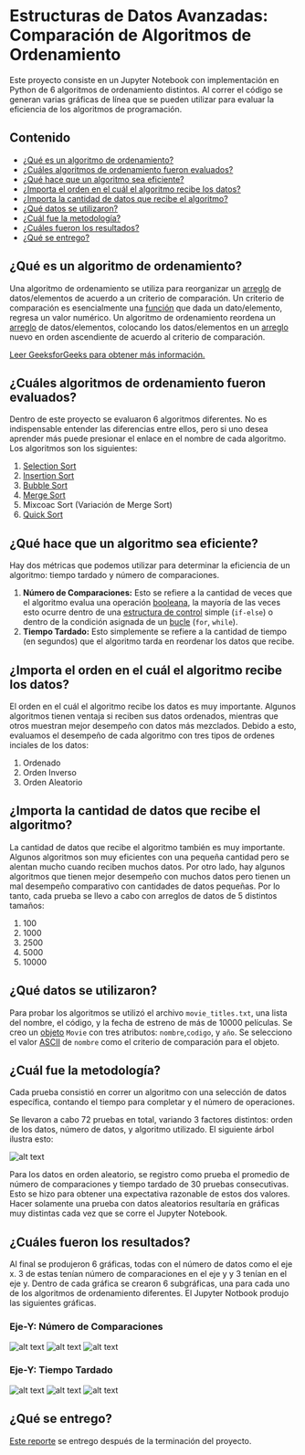 # Estructuras de Datos Avanzadas: Comparación de Algoritmos de Ordenamiento

Este proyecto consiste en un Jupyter Notebook con implementación en Python de 6 algoritmos de ordenamiento distintos. Al correr el código se generan varias gráficas de línea que se pueden utilizar para evaluar la eficiencia de los algoritmos de programación.

## Contenido
* [¿Qué es un algoritmo de ordenamiento?](#1)
* [¿Cuáles algoritmos de ordenamiento fueron evaluados?](#2)
* [¿Qué hace que un algoritmo sea eficiente?](#3)
* [¿Importa el orden en el cuál el algoritmo recibe los datos?](#4)
* [¿Importa la cantidad de datos que recibe el algoritmo?](#5)
* [¿Qué datos se utilizaron?](#6)
* [¿Cuál fue la metodología?](#7)
* [¿Cuáles fueron los resultados?](#8)
* [¿Qué se entrego?](#9)

## ¿Qué es un algoritmo de ordenamiento? <a name="1"></a>

Una algoritmo de ordenamiento se utiliza para reorganizar un [arreglo](https://es.wikipedia.org/wiki/Vector_(inform%C3%A1tica)) de datos/elementos de acuerdo a un criterio de comparación. Un criterio de comparación es esencialmente una [función](https://es.wikipedia.org/wiki/Funci%C3%B3n_matem%C3%A1tica#:~:text=La%20definici%C3%B3n%20general%20de%20funci%C3%B3n,un%20%C3%BAnico%20elemento%20de%20B.) que dada un dato/elemento, regresa un valor numérico. Un algoritmo de ordenamiento reordena un [arreglo](https://es.wikipedia.org/wiki/Vector_(inform%C3%A1tica)) de datos/elementos, colocando los datos/elementos en un [arreglo](https://es.wikipedia.org/wiki/Vector_(inform%C3%A1tica)) nuevo en orden ascendiente de acuerdo al criterio de comparación.

[Leer GeeksforGeeks para obtener más información.](https://www.geeksforgeeks.org/sorting-algorithms/)

## ¿Cuáles algoritmos de ordenamiento fueron evaluados? <a name="2"></a>

Dentro de este proyecto se evaluaron 6 algoritmos diferentes. No es indispensable entender las diferencias entre ellos, pero si uno desea aprender más puede presionar el enlace en el nombre de cada algoritmo. Los algoritmos son los siguientes:

1. [Selection Sort](https://www.geeksforgeeks.org/selection-sort/)
2. [Insertion Sort](https://www.geeksforgeeks.org/insertion-sort/)
3. [Bubble Sort](https://www.geeksforgeeks.org/bubble-sort/)
4. [Merge Sort](https://www.geeksforgeeks.org/merge-sort/)
5. Mixcoac Sort (Variación de Merge Sort)
6. [Quick Sort](https://www.geeksforgeeks.org/quick-sort/)

## ¿Qué hace que un algoritmo sea eficiente? <a name="3"></a>

Hay dos métricas que podemos utilizar para determinar la eficiencia de un algoritmo: tiempo tardado y número de comparaciones.
1. **Número de Comparaciones:** Esto se refiere a la cantidad de veces que el algoritmo evalua una operación [booleana](https://es.wikipedia.org/wiki/Funci%C3%B3n_booleana), la mayoría de las veces esto ocurre dentro de una [estructura de control](https://es.wikipedia.org/wiki/Estructuras_de_control) simple (`if-else`) o dentro de la condición asignada de un [bucle](https://es.wikipedia.org/wiki/Bucle_(programaci%C3%B3n)#:~:text=Un%20bucle%20o%20ciclo%2C%20en,y%20el%20bucle%20do%2Dwhile.) (`for`, `while`).
2. **Tiempo Tardado:** Esto simplemente se refiere a la cantidad de tiempo (en segundos) que el algoritmo tarda en reordenar los datos que recibe.

## ¿Importa el orden en el cuál el algoritmo recibe los datos? <a name="4"></a>

El orden en el cuál el algoritmo recibe los datos es muy importante. Algunos algoritmos tienen ventaja si reciben sus datos ordenados, mientras que otros muestran mejor desempeño con datos más mezclados. Debido a esto, evaluamos el desempeño de cada algoritmo con tres tipos de ordenes inciales de los datos:

1. Ordenado
2. Orden Inverso
3. Orden Aleatorio

## ¿Importa la cantidad de datos que recibe el algoritmo? <a name="5"></a>

La cantidad de datos que recibe el algoritmo también es muy importante. Algunos algoritmos son muy eficientes con una pequeña cantidad pero se alentan mucho cuando reciben muchos datos. Por otro lado, hay algunos algoritmos que tienen mejor desempeño con muchos datos pero tienen un mal desempeño comparativo con cantidades de datos pequeñas. Por lo tanto, cada prueba se llevo a cabo con arreglos de datos de 5 distintos tamaños:

1. 100
2. 1000 
3. 2500 
4. 5000 
5. 10000

## ¿Qué datos se utilizaron? <a name="6"></a>

Para probar los algoritmos se utilizó el archivo `movie_titles.txt`, una lista del nombre, el código, y la fecha de estreno de más de 10000 películas. Se creo un [objeto](https://es.wikipedia.org/wiki/Objeto_(programaci%C3%B3n)) `Movie` con tres atributos: `nombre`,`codigo`, y `año`. Se selecciono el valor [ASCII](https://es.wikipedia.org/wiki/ASCII) de `nombre` como el criterio de comparación para el objeto.

## ¿Cuál fue la metodología? <a name="7"></a>

Cada prueba consistió en correr un algoritmo con una selección de datos específica, contando el tiempo para completar y el número de operaciones.

Se llevaron a cabo 72 pruebas en total, variando 3 factores distintos: orden de los datos, número de datos, y algoritmo utilizado. El siguiente árbol ilustra esto:

![alt text](https://github.com/marianofranco1998/Proyecto_Algoritmos/blob/master/images/Decision_Tree_1.png "Diagrama")

Para los datos en orden aleatorio, se registro como prueba el promedio de número de comparaciones y tiempo tardado de 30 pruebas consecutivas. Esto se hizo para obtener una expectativa razonable de estos dos valores. Hacer solamente una prueba con datos aleatorios resultaría en gráficas muy distintas cada vez que se corre el Jupyter Notebook.

## ¿Cuáles fueron los resultados? <a name="8"></a>

Al final se produjeron 6 gráficas, todas con el número de datos como el eje x. 3 de estas tenían número de comparaciones en el eje y y 3 tenían en el eje y. Dentro de cada gráfica se crearon 6 subgráficas, una para cada uno de los algoritmos de ordenamiento diferentes. El Jupyter Notbook produjo las siguientes gráficas.

### Eje-Y: Número de Comparaciones
![alt text](https://github.com/marianofranco1998/Proyecto_Algoritmos/blob/master/images/A1.png "A1")
![alt text](https://github.com/marianofranco1998/Proyecto_Algoritmos/blob/master/images/A2.png "A2")
![alt text](https://github.com/marianofranco1998/Proyecto_Algoritmos/blob/master/images/A3.png "A3")

### Eje-Y: Tiempo Tardado
![alt text](https://github.com/marianofranco1998/Proyecto_Algoritmos/blob/master/images/B1.png "B1")
![alt text](https://github.com/marianofranco1998/Proyecto_Algoritmos/blob/master/images/B2.png "B2")
![alt text](https://github.com/marianofranco1998/Proyecto_Algoritmos/blob/master/images/B3.png "B3")

## ¿Qué se entrego? <a name="9"></a>
[Este reporte](https://docs.google.com/document/d/1AarI4mo9nCETtxMMcOIzXVIFglF7Dm8Lc7BkU_PTyoc/edit?usp=sharing) se entrego después de la terminación del proyecto.
